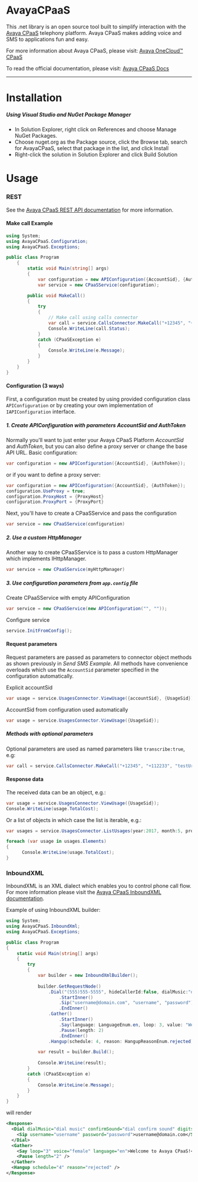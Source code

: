 AvayaCPaaS
===========

This .net library is an open source tool built to simplify interaction with the [Avaya CPaaS](https://www.avaya.com/en/products/cloud/cpaas/) telephony platform. Avaya CPaaS makes adding voice and SMS to applications fun and easy.

For more information about Avaya CPaaS, please visit: [Avaya OneCloud™️ CPaaS ](https://www.avaya.com/en/products/cloud/cpaas/)

To read the official documentation, please visit: [Avaya CPaaS Docs](https://docs.avayacloud.com/aspx/docs)

---


Installation
============

##### Using Visual Studio and NuGet Package Manager

- In Solution Explorer, right click on References and choose Manage NuGet Packages.
- Choose nuget.org as the Package source, click the Browse tab, search for AvayaCPaaS, select that package in the list, and click Install
- Right-click the solution in Solution Explorer and click Build Solution

Usage
======

### REST

See the [Avaya CPaaS REST API documentation](https://docs.avayacloud.com/aspx/rest) for more information.

#### Make call Example

```cs
using System;
using AvayaCPaaS.Configuration;
using AvayaCPaaS.Exceptions;

public class Program
    {
        static void Main(string[] args)
        {
            var configuration = new APIConfiguration({AccountSid}, {AuthToken});
			var service = new CPaaSService(configuration);

		public void MakeCall()
        {
            try
            {
                // Make call using calls connector
                var call = service.CallsConnector.MakeCall("+12345", "+12678", "http://static.zang.io/ivr/welcome/call.xml", playDtmf: "ww12w3221", timeout: 100);
                Console.WriteLine(call.Status);
            }
            catch (CPaaSException e)
            {
                Console.WriteLine(e.Message);
            }
        }
    }
}
```


#### Configuration (3 ways)

First, a configuration must be created by using provided configuration class `APIConfiguration` or by creating your own implementation of `IAPIConfiguration` interface.

##### 1. Create APIConfiguration with parameters AccountSid and AuthToken

Normally you'll want to just enter your Avaya CPaaS Platform *AccountSid* and *AuthToken*, but you can also define a proxy server or change the base API URL.
Basic configuration:

```cs
var configuration = new APIConfiguration({AccountSid}, {AuthToken});
```
or if you want to define a proxy server:
```cs
var configuration = new APIConfiguration({AccountSid}, {AuthToken});
configuration.UseProxy = true;
configuration.ProxyHost = {ProxyHost}
configuration.ProxyPort = {ProxyPort}
```
Next, you'll have to create a CPaaSService and pass the configuration
```cs
var service = new CPaaSService(configuration)
```

##### 2. Use a custom HttpManager
Another way to create CPaaSService is to pass a custom HttpManager which implements IHttpManager. 
```cs
var service = new CPaaSService(myHttpManager)
```

##### 3. Use configuration parameters from `app.config` file

Create CPaaSService with empty APIConfiguration
```cs
var service = new CPaaSService(new APIConfiguration("", ""));
```

Configure service 
```cs
service.InitFromConfig();
```


#### Request parameters
Request parameters are passed as parameters to connector object methods as shown previously in *Send SMS Example*. All methods have convenience overloads which use the `AccountSid` parameter specified in the configuration automatically.

Explicit accountSid
```cs
var usage = service.UsagesConnector.ViewUsage({accountSid}, {UsageSid});
```

AccountSid from configuration used automatically
```cs
var usage = service.UsagesConnector.ViewUsage({UsageSid});
```

##### Methods with optional parameters

Optional parameters are used as named parameters like `transcribe:true`, e.g:
```cs
var call = service.CallsConnector.MakeCall("+12345", "+112233", "testUrl", transcribe:true, transcribeCallback:"transcribeCallback");
```

#### Response data
The received data can be an object, e.g.:

```cs
var usage = service.UsagesConnector.ViewUsage({UsageSid});
Console.WriteLine(usage.TotalCost);
```
Or a list of objects in which case the list is iterable, e.g.:
```cs
var usages = service.UsagesConnector.ListUsages(year:2017, month:5, product:Product.INBOUND_CALL, page: 3, pageSize: 40);

foreach (var usage in usages.Elements)
{
      Console.WriteLine(usage.TotalCost);              
}
```

### InboundXML

InboundXML is an XML dialect which enables you to control phone call flow. For more information please visit the [Avaya CPaaS InboundXML documentation](http://docs.zang.io/aspx/inboundxml).

Example of using InboundXML builder:

```cs
using System;
using AvayaCPaaS.InboundXml;
using AvayaCPaaS.Exceptions;

public class Program
{
    static void Main(string[] args)
    {
    	try
        {
            var builder = new InboundXmlBuilder();
     
            builder.GetRequestNode()
		        .Dial("(555)555-5555", hideCallerId:false, dialMusic:"dial music", confirmSound:"dial confirm sound",                              digitsMatch:"ww12w3221", record:false, recordDirection:RecordDirectionEnum.@out)
		            .StartInner()
		            .Sip("username@domain.com", "username", "password")
		            .EndInner()
		        .Gather()
		            .StartInner()
		            .Say(language: LanguageEnum.en, loop: 3, value: "Welcome to Avaya CPaaS!", voice: VoiceEnum.female)
		            .Pause(length: 2)
		            .EndInner()
		        .Hangup(schedule: 4, reason: HangupReasonEnum.rejected);

            var result = builder.Build();
                           
            Console.WriteLine(result);
        }
        catch (CPaaSException e)
        {
            Console.WriteLine(e.Message);
        }
    }
}
```

will render

```xml
<Response>
  <Dial dialMusic="dial music" confirmSound="dial confirm sound" digitsMatch="ww12w3221" hideCallerId="False" record="False" recordDirection="out">
    <Sip username="username" password="password">username@domain.com</Sip>
  </Dial>
  <Gather>
    <Say loop="3" voice="female" language="en">Welcome to Avaya CPaaS!</Say>
    <Pause length="2" />
  </Gather>
  <Hangup schedule="4" reason="rejected" />
</Response>
```

